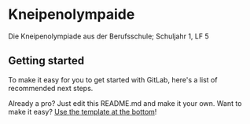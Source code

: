 # Kneipenolympaide

Die Kneipenolympiade aus der Berufsschule; Schuljahr 1, LF 5

## Getting started

To make it easy for you to get started with GitLab, here's a list of recommended next steps.

Already a pro? Just edit this README.md and make it your own. Want to make it easy? [Use the template at the bottom](#editing-this-readme)!
